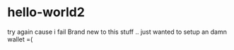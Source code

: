 # hello-world2
try again cause i fail
Brand new to this stuff .. just wanted to setup an damn wallet =(


